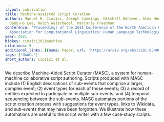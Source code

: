 ```yaml
---
layout: publication
title: Machine-assisted Script Curation
authors: Manuel R. Ciosici, Joseph Cummings, Mitchell Dehaven, Alex Hedges, Yash Kankanampati,
  Dong-Ho Lee, Ralph Weischedel, Marjorie Freedman
conference: 'Proceedings of the 2021 Conference of the North American Chapter of the
  Association for Computational Linguistics: Human Language Technologies: Demonstrations'
year: 2021
bibkey: ciosici2021machine
citations: 5
additional_links: [{name: Paper, url: 'https://arxiv.org/abs/2101.05400'}]
tags: ["NAACL"]
short_authors: Ciosici et al.
---
```

We describe Machine-Aided Script Curator (MASC), a system for human-machine
collaborative script authoring. Scripts produced with MASC include (1) English
descriptions of sub-events that comprise a larger, complex event; (2) event
types for each of those events; (3) a record of entities expected to
participate in multiple sub-events; and (4) temporal sequencing between the
sub-events. MASC automates portions of the script creation process with
suggestions for event types, links to Wikidata, and sub-events that may have
been forgotten. We illustrate how these automations are useful to the script
writer with a few case-study scripts.